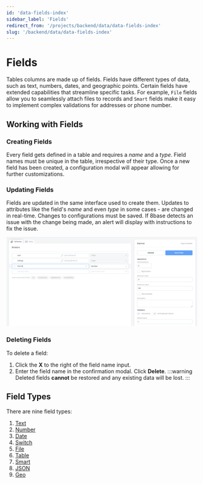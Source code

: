 ```yaml
---
id: 'data-fields-index'
sidebar_label: 'Fields'
redirect_from: '/projects/backend/data/data-fields-index'
slug: '/backend/data/data-fields-index'
---
```

# Fields

Tables columns are made up of fields. Fields have different types of data, such as text, numbers, dates, and geographic points.
Certain fields have extended capabilities that streamline specific tasks. For example, `File` fields allow you to seamlessly attach files to records and `Smart` fields make it easy to implement complex validations for addresses or phone number.

## Working with Fields

### Creating Fields

Every field gets defined in a table and requires a _name_ and a _type_. Field names must be unique in the table, irrespective of their type. Once a new field has been created, a configuration modal will appear allowing for further customizations.

### Updating Fields

Fields are updated in the same interface used to create them. Updates to attributes like the field's _name_ and even _type_ in some cases - are changed in real-time. Changes to configurations must be saved. If 8base detects an issue with the change being made, an alert will display with instructions to fix the issue.

![Updating fields in the Data Builder](../_images/data-builder-field-update.png)

### Deleting Fields

To delete a field:

1. Click the **X** to the right of the field name input.
2. Enter the field name in the confirmation modal. Click **Delete**. 
:::warning
Deleted fields **cannot** be restored and any existing data will be lost.
:::

## Field Types

There are nine field types:

1. [Text](data-fields-text.md)
2. [Number](data-fields-number.md)
3. [Date](data-fields-date.md)
4. [Switch](data-fields-switch.md)
5. [File](data-fields-file.md)
6. [Table](data-fields-table.md)
7. [Smart](data-fields-smart.md)
8. [JSON](data-fields-json.md)
9. [Geo](data-fields-geo.md)
